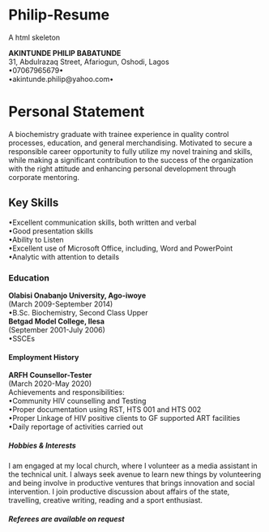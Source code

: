# Philip-Resume
A  html skeleton
<!DOCTYPE html>
<html lang="en">
   <head> </head>
      <title>Philip Resume</title>
<head><strong>AKINTUNDE PHILIP BABATUNDE</strong><br/>31, Abdulrazaq Street, Afariogun, Oshodi, Lagos<br/>&#149;07067965679&#149;<br/>&#149;akintunde.philip@yahoo.com&#149;</head>
<body>
<div>
	   <h1><strong>Personal Statement</strong></h1><p>A biochemistry graduate with trainee experience in quality control processes, education, and general merchandising. Motivated to secure a responsible career opportunity to fully utilize my novel training and skills, while making a significant contribution to the success of the organization with the right attitude and enhancing personal development through corporate mentoring.</p>
	   </div>
	   <h2><strong> Key Skills</strong></h2><p>&#149;Excellent communication skills, both written and verbal<br/>&#149;Good presentation skills<br/>&#149;Ability to Listen<br/>&#149;Excellent use of Microsoft Office, including, Word and PowerPoint<br/>&#149;Analytic with attention to details</p>
</div>
<h3><strong>Education</strong></h3><p><strong>Olabisi Onabanjo University, Ago-iwoye
</strong><br/>(March 2009-September 2014)<br/> &#149;B.Sc. Biochemistry, Second Class Upper <br/><strong>Betgad Model College, Ilesa</strong><br/>(September 2001-July 2006)<br/> &#149;SSCEs</p>
</div>
<h4><strong>Employment History</strong></h4><p><strong>ARFH Counsellor-Tester</strong><br/>(March 2020-May 2020)<br/>Achievements and responsibilities: <br/>&#149Community HIV counselling and Testing<br/>&#149Proper documentation using RST, HTS 001 and HTS 002<br/>&#149Proper Linkage of HIV positive clients to GF supported ART facilities<br/>&#149Daily reportage of activities carried out</p>
</div>
<h5><strong>Hobbies & Interests</strong></h5><p>I am engaged at my local church, where I volunteer as a media assistant in the technical unit. I always seek avenue to learn new things by volunteering and being involve in productive ventures that brings innovation and social intervention. I join productive discussion about affairs of the state, travelling, creative writing, reading and a sport enthusiast.</p>
</div>
<h6><strong><p>Referees are available on request</strong></h6>
</div>
<img scr="internal shared storage/download/vlc/image older">
</body>
</html>
